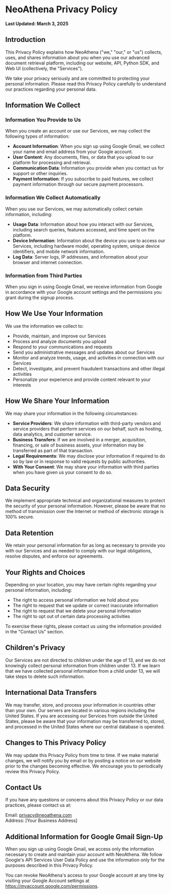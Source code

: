 # NeoAthena Privacy Policy

**Last Updated: March 3, 2025**

## Introduction

This Privacy Policy explains how NeoAthena ("we," "our," or "us") collects, uses, and shares information about you when you use our advanced document retrieval platform, including our website, API, Python SDK, and Web UI (collectively, the "Services").

We take your privacy seriously and are committed to protecting your personal information. Please read this Privacy Policy carefully to understand our practices regarding your personal data.

## Information We Collect

### Information You Provide to Us

When you create an account or use our Services, we may collect the following types of information:

- **Account Information**: When you sign up using Google Gmail, we collect your name and email address from your Google account.
- **User Content**: Any documents, files, or data that you upload to our platform for processing and retrieval.
- **Communication Data**: Information you provide when you contact us for support or other inquiries.
- **Payment Information**: If you subscribe to paid features, we collect payment information through our secure payment processors.

### Information We Collect Automatically

When you use our Services, we may automatically collect certain information, including:

- **Usage Data**: Information about how you interact with our Services, including search queries, features accessed, and time spent on the platform.
- **Device Information**: Information about the device you use to access our Services, including hardware model, operating system, unique device identifiers, and mobile network information.
- **Log Data**: Server logs, IP addresses, and information about your browser and internet connection.

### Information from Third Parties

When you sign in using Google Gmail, we receive information from Google in accordance with your Google account settings and the permissions you grant during the signup process.

## How We Use Your Information

We use the information we collect to:

- Provide, maintain, and improve our Services
- Process and analyze documents you upload
- Respond to your communications and requests
- Send you administrative messages and updates about our Services
- Monitor and analyze trends, usage, and activities in connection with our Services
- Detect, investigate, and prevent fraudulent transactions and other illegal activities
- Personalize your experience and provide content relevant to your interests

## How We Share Your Information

We may share your information in the following circumstances:

- **Service Providers**: We share information with third-party vendors and service providers that perform services on our behalf, such as hosting, data analytics, and customer service.
- **Business Transfers**: If we are involved in a merger, acquisition, financing, or sale of business assets, your information may be transferred as part of that transaction.
- **Legal Requirements**: We may disclose your information if required to do so by law or in response to valid requests by public authorities.
- **With Your Consent**: We may share your information with third parties when you have given us your consent to do so.

## Data Security

We implement appropriate technical and organizational measures to protect the security of your personal information. However, please be aware that no method of transmission over the Internet or method of electronic storage is 100% secure.

## Data Retention

We retain your personal information for as long as necessary to provide you with our Services and as needed to comply with our legal obligations, resolve disputes, and enforce our agreements.

## Your Rights and Choices

Depending on your location, you may have certain rights regarding your personal information, including:

- The right to access personal information we hold about you
- The right to request that we update or correct inaccurate information
- The right to request that we delete your personal information
- The right to opt out of certain data processing activities

To exercise these rights, please contact us using the information provided in the "Contact Us" section.

## Children's Privacy

Our Services are not directed to children under the age of 13, and we do not knowingly collect personal information from children under 13. If we learn that we have collected personal information from a child under 13, we will take steps to delete such information.

## International Data Transfers

We may transfer, store, and process your information in countries other than your own. Our servers are located in various regions including the United States. If you are accessing our Services from outside the United States, please be aware that your information may be transferred to, stored, and processed in the United States where our central database is operated.

## Changes to This Privacy Policy

We may update this Privacy Policy from time to time. If we make material changes, we will notify you by email or by posting a notice on our website prior to the changes becoming effective. We encourage you to periodically review this Privacy Policy.

## Contact Us

If you have any questions or concerns about this Privacy Policy or our data practices, please contact us at:

Email: privacy@neoathena.com  
Address: [Your Business Address]

## Additional Information for Google Gmail Sign-Up

When you sign up using Google Gmail, we access only the information necessary to create and maintain your account with NeoAthena. We follow Google's API Services User Data Policy and use the information only for the purposes described in this Privacy Policy.

You can revoke NeoAthena's access to your Google account at any time by visiting your Google Account settings at https://myaccount.google.com/permissions.